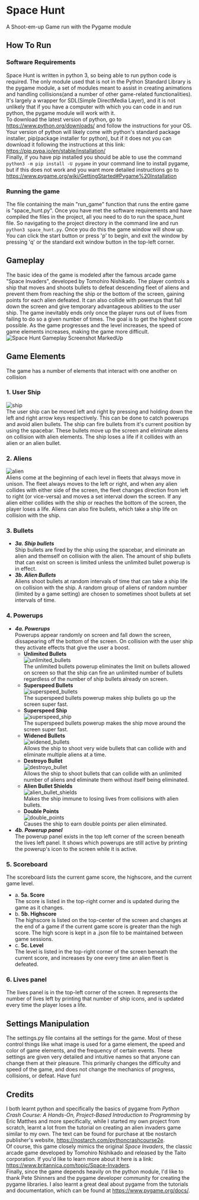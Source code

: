 # Space Hunt
A Shoot-em-up Game run with the Pygame module


## How To Run
### Software Requirements
Space Hunt is written in python 3, so being able to run python code is required. The only module used that is not in the Python Standard Library is the pygame module, a set of modules meant to assist in creating animations and handling collisions(and a number of other game-related functionalities). It's largely a wrapper for SDL(Simple DirectMedia Layer), and it is not unlikely that if you have a computer with which you can code in and run python, the pygame module will work with it.    
To download the latest version of python, go to https://www.python.org/downloads/ and follow the instructions for your OS.  
Your version of python will likely come with python's standard package installer, pip(package installer for python), but if it does not you can download it following the instructions at this link: https://pip.pypa.io/en/stable/installation/    
Finally, if you have pip installed you should be able to use the command
`python3 -m pip install -U pygame`
in your command line to install pygame, but if this does not work and you want more detailed instructions go to https://www.pygame.org/wiki/GettingStarted#Pygame%20Installation
### Running the game
The file containing the main "run_game" function that runs the entire game is "space_hunt.py". Once you have met the software requirements and have compiled the files in the project, all you need to do to run the space_hunt file. So navigating to the project directory in the command line and run `python3 space_hunt.py`. Once you do this the game window will show up. You can click the start button or press 'p' to begin, and exit the window by pressing 'q' or the standard exit window button in the top-left corner.

## Gameplay
The basic idea of the game is modeled after the famous arcade game "Space Invaders", developed by Tomohiro Nishikado. The player controls a ship that moves and shoots bullets to defeat descending fleet of aliens and prevent them from reaching the ship or the bottom of the screen, gaining points for each alien defeated. It can also collide with powerups that fall down the screen and give temporary advantageous abilities to the user ship. The game inevitably ends only once the player runs out of lives from failing to do so a given number of times. The goal is to get the highest score possible. As the game progresses and the level increases, the speed of game elements increases, making the game more difficult.
![Space Hunt Gameplay Screenshot MarkedUp](https://user-images.githubusercontent.com/54511402/167519382-28087212-6dd0-45ca-b90f-3a07256bce16.png)  


## Game Elements
The game has a number of elements that interact with one another on collision

### 1. User Ship
![ship](https://user-images.githubusercontent.com/54511402/167516018-eea1c70b-c6c8-4bf8-b4b3-03d34f97e297.png)  
The user ship can be moved left and right by pressing and holding down the left and right arrow keys respectively. This can be done to catch powerups and avoid alien bullets. The ship can fire bullets from it's current position by using the spacebar. These bullets move up the screen and eliminate aliens on collision with alien elements. The ship loses a life if it collides with an alien or an alien bullet.

### 2. Aliens
![alien](https://user-images.githubusercontent.com/54511402/167516065-8509ab59-777a-4801-8a5b-4939eb9c5e08.png)  
Aliens come at the beginning of each level in fleets that always move in unison. The fleet always moves to the left or right, and when any alien collides with either side of the screen, the fleet changes direction from left to right (or vice-versa) and moves a set interval down the screen. If any alien either collides with the ship or reaches the bottom of the screen, the player loses a life. Aliens can also fire bullets, which take a ship life on collision with the ship.

### 3. Bullets
- ***3a. Ship bullets***  
  Ship bullets are fired by the ship using the spacebar, and eliminate an alien and themself on collision with the alien. The amount of ship bullets that can exist on screen is limited unless the unlimited bullet powerup is in effect.  
- ***3b. Alien Bullets***  
  Aliens shoot bullets at random intervals of time that can take a ship life on collision with the ship. A random group of aliens of random number (limited by a game setting) are chosen to sometimes shoot bullets at set intervals of time.
  
### 4. Powerups
- ***4a. Powerups***  
  Powerups appear randomly on screen and fall down the screen, dissapearing off the bottom of the screen. On collision with the user ship they activate effects that give the user a boost.  
    - **Unlimited Bullets**  
    ![unlimited_bullets](https://user-images.githubusercontent.com/54511402/167512895-fa18fae5-5da8-4f3e-b8ad-d2bea9e3d263.png)  
    The unlimited bullets powerup eliminates the limit on bullets allowed on screen so that the ship can fire an unlimited number of bullets regardless of the number of ship bullets already on screen.  
    - **Superspeed Bullets**  
    ![superspeed_bullets](https://user-images.githubusercontent.com/54511402/167512893-e494a305-a857-4aa5-a468-915f1de34978.png)  
    The superspeed bullets powerup makes ship bullets go up the screen super fast.  
    - **Superspeed Ship**  
    ![superspeed_ship](https://user-images.githubusercontent.com/54511402/167512894-c4f8360c-4a24-4a68-a265-4304ef7dd30d.png)  
    The superspeed bullets powerup makes the ship move around the screen super fast.  
    - **Widened Bullets**  
    ![widened_bullets](https://user-images.githubusercontent.com/54511402/167512896-b2e7008f-c748-4702-8e4c-a142982d84fd.png)  
    Allows the ship to shoot very wide bullets that can collide with and eliminate multiple aliens at a time.  
    - **Destroyo Bullet**  
    ![destroyo_bullet](https://user-images.githubusercontent.com/54511402/167515770-549b1083-1f60-4601-8823-99b48baf45dd.png)  
    Allows the ship to shoot bullets that can collide with an unlimited number of aliens and eliminate them without itself being eliminated.  
    - **Alien Bullet Shields**  
    ![alien_bullet_shields](https://user-images.githubusercontent.com/54511402/167512889-6b70548d-652a-412c-829d-9d98d5ac6d01.png)  
    Makes the ship immune to losing lives from collisions with alien bullets.  
    - **Double Points**  
    ![double_points](https://user-images.githubusercontent.com/54511402/167512892-b032a0b4-edd3-4ab2-9310-2fcb76ee6a67.png)  
    Causes the ship to earn double points per alien eliminated.  
- ***4b. Powerup panel***  
  The powerup panel exists in the top left corner of the screen beneath the lives left panel. It shows which powerups are still active by printing the powerup's icon to the screen while it is active.

### 5. Scoreboard
The scoreboard lists the current game score, the highscore, and the current game level.
  - a. **5a. Score**  
  The score is listed in the top-right corner and is updated during the game as it changes.
  - b. **5b. Highscore**  
  The highscore is listed on the top-center of the screen and changes at the end of a game if the current game score is greater than the high score. The high score is kept in a .json file to be maintained between game sessions.
  - c. **5c. Level**  
  The level is listed in the top-right corner of the screen beneath the current score, and increases by one every time an alien fleet is defeated.

### 6. Lives panel
The lives panel is in the top-left corner of the screen. It represents the number of lives left by printing that number of ship icons, and is updated every time the player loses a life.


## Settings Manipulation
The settings.py file contains all the settings for the game. Most of these control things like what image is used for a game element, the speed and color  of game elements, and the frequency of certain events. These settings are given very detailed and intuitive names so that anyone can change them at their pleasure. This primarily changes the difficulty and speed of the game, and does not change the mechanics of progress, collisions, or defeat. Have fun!


## Credits
I both learnt python and specifically the basics of pygame from *Python Crash Course: A Hands-On, Project-Based Introduction to Programming* by Eric Matthes and more specifically, while I started my own project from scratch, learnt a lot from the tutorial on creating an alien invaders game similar to my own. The text can be found for purchase at tbe nostarch publisher's website, https://nostarch.com/pythoncrashcourse2e.  
Of course, this game closely mimics the original *Space Invaders*, the classic arcade game developed by Tomohiro Nishikado and released by the Taito corporation. If you'd like to learn more about it here is a link: https://www.britannica.com/topic/Space-Invaders.  
Finally, since the game depends heavily on the python module, I'd like to thank Pete Shinners and the pygame developer community for creating the pygame libraries. I also learnt a great deal about pygame from the tutorials and documentation, which can be found at https://www.pygame.org/docs/.


